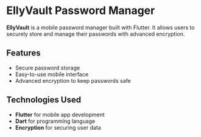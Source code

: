 # EllyVault Password Manager

**EllyVault** is a mobile password manager built with Flutter. It allows users to securely store and manage their passwords with advanced encryption.

## Features
- Secure password storage
- Easy-to-use mobile interface
- Advanced encryption to keep passwords safe

## Technologies Used
- **Flutter** for mobile app development
- **Dart** for programming language
- **Encryption** for securing user data
